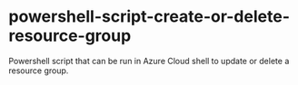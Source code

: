# powershell-script-create-or-delete-resource-group
Powershell script that can be run in Azure Cloud shell to update or delete a resource group.
